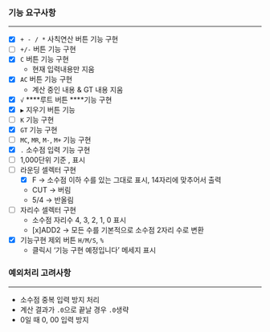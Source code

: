 ### 기능 요구사항

---
- [x]  `+ - / *` 사칙연산 버튼 기능 구현
- [ ]  `+/-` 버튼 기능 구현
- [x]  `C` 버튼 기능 구현
    - 현재 입력내용만 지움
- [x]  `AC` 버튼 기능 구현
    - 계산 중인 내용 & GT 내용 지움
- [x]  `√` ****루트 버튼 ****기능 구현
- [x]  `▶` 지우기 버튼 기능
- [ ]  `K` 기능 구현
- [x]  `GT` 기능 구현
- [ ]  `MC`, `MR`, `M-`, `M+`  기능 구현
- [x]  `.` 소수점 입력 기능 구현
- [ ]  1,000단위 기준 , 표시
- [ ]  라운딩 셀렉터 구현
    - [x] F → 소수점 이하 수를 있는 그대로 표시, 14자리에 맞추어서 출력
    - CUT → 버림
    - 5/4 → 반올림
- [ ]  자리수 셀렉터 구현
    - 소수점 자리수 4, 3, 2, 1, 0 표시
    - [x]ADD2 → 모든 수를 기본적으로 소수점 2자리 수로 변환
- [x]  기능구현 제외 버튼 `H/M/S`, `%`
    - 클릭시 ‘기능 구현 예정입니다’ 메세지 표시



### 예외처리 고려사항
---
- 소수점 중복 입력 방지 처리
- 계산 결과가 ```.0```으로 끝날 경우 ```.0```생략
- 0일 때 0, 00 입력 방지
